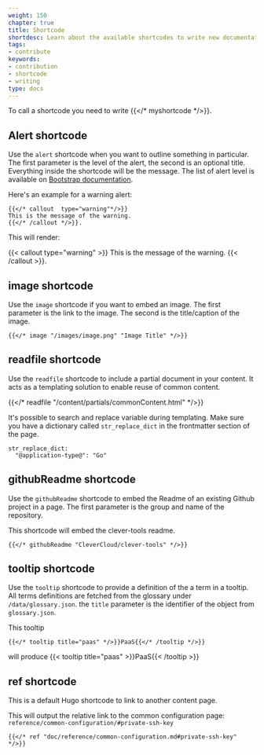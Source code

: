 ```yaml
---
weight: 150
chapter: true
title: Shortcode
shortdesc: Learn about the available shortcodes to write new documentation.
tags:
- contribute
keywords:
- contribution
- shortcode
- writing
type: docs
---
```


To call a shortcode you need to write {{</* myshortcode */>}}. 

## Alert shortcode

Use the `alert` shortcode when you want to outline something in particular. The first parameter is the level of the alert, the second is an optional title. Everything inside the shortcode will be the message. The list of alert level is available on [Bootstrap documentation](https://getbootstrap.com/docs/4.0/components/alerts/).

Here's an example for a warning alert:

```
{{</* callout  type="warning"*/>}}
This is the message of the warning.
{{</* /callout */>}}. 
```

This will render:

{{< callout type="warning" >}}
This is the message of the warning.
{{< /callout >}}. 

## image shortcode

Use the `image` shortcode if you want to embed an image. The first parameter is the link to the image. The second is the title/caption of the image.

```
{{</* image "/images/image.png" "Image Title" */>}}
```

## readfile shortcode

Use the `readfile` shortcode to include a partial document in your content. It acts as a templating solution to enable reuse of common content.

{{</* readfile "/content/partials/commonContent.html" */>}}

It's possible to search and replace variable during templating. Make sure you have a dictionary called `str_replace_dict` in the frontmatter section of the page.

```
str_replace_dict:
  "@application-type@": "Go"
```


## githubReadme shortcode

Use the `githubReadme` shortcode to embed the Readme of an existing Github project in a page. The first parameter is the group and name of the repository. 

This shortcode will embed the clever-tools readme.

```
{{</* githubReadme "CleverCloud/clever-tools" */>}}
```

## tooltip shortcode

Use the `tooltip` shortcode to provide a definition of the a term in a tooltip. All terms definitions are fetched from the glossary under `/data/glossary.json`.
the `title` parameter is the identifier of the object from `glossary.json`.

This tooltip
```
{{</* tooltip title="paas" */>}}PaaS{{</* /tooltip */>}}
```
will produce {{< tooltip title="paas" >}}PaaS{{< /tooltip >}}

## ref shortcode

This is a default Hugo shortcode to link to another content page. 

This will output the relative link to the common configuration page: `reference/common-configuration/#private-ssh-key`
```
{{</* ref "doc/reference/common-configuration.md#private-ssh-key" */>}}